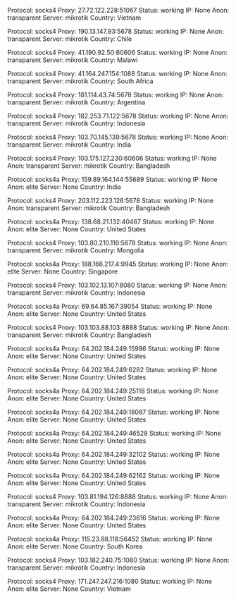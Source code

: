 Protocol: socks4
Proxy: 27.72.122.228:51067
Status: working
IP: None
Anon: transparent
Server: mikrotik
Country: Vietnam

Protocol: socks4
Proxy: 190.13.147.93:5678
Status: working
IP: None
Anon: transparent
Server: mikrotik
Country: Chile

Protocol: socks4
Proxy: 41.190.92.50:60606
Status: working
IP: None
Anon: transparent
Server: mikrotik
Country: Malawi

Protocol: socks4
Proxy: 41.164.247.154:1088
Status: working
IP: None
Anon: transparent
Server: mikrotik
Country: South Africa

Protocol: socks4
Proxy: 181.114.43.74:5678
Status: working
IP: None
Anon: transparent
Server: mikrotik
Country: Argentina

Protocol: socks4
Proxy: 182.253.71.122:5678
Status: working
IP: None
Anon: transparent
Server: mikrotik
Country: Indonesia

Protocol: socks4
Proxy: 103.70.145.139:5678
Status: working
IP: None
Anon: transparent
Server: mikrotik
Country: India

Protocol: socks4
Proxy: 103.175.127.230:60606
Status: working
IP: None
Anon: transparent
Server: mikrotik
Country: Bangladesh

Protocol: socks4a
Proxy: 159.89.164.144:55689
Status: working
IP: None
Anon: elite
Server: None
Country: India

Protocol: socks4
Proxy: 203.112.223.126:5678
Status: working
IP: None
Anon: transparent
Server: mikrotik
Country: Bangladesh

Protocol: socks4a
Proxy: 138.68.21.132:40467
Status: working
IP: None
Anon: elite
Server: None
Country: United States

Protocol: socks4
Proxy: 103.80.210.116:5678
Status: working
IP: None
Anon: transparent
Server: mikrotik
Country: Mongolia

Protocol: socks4a
Proxy: 188.166.217.4:9945
Status: working
IP: None
Anon: elite
Server: None
Country: Singapore

Protocol: socks4
Proxy: 103.102.13.107:8080
Status: working
IP: None
Anon: transparent
Server: mikrotik
Country: Indonesia

Protocol: socks4a
Proxy: 69.64.85.167:39054
Status: working
IP: None
Anon: elite
Server: None
Country: United States

Protocol: socks4
Proxy: 103.103.88.103:8888
Status: working
IP: None
Anon: transparent
Server: mikrotik
Country: Bangladesh

Protocol: socks4a
Proxy: 64.202.184.249:15986
Status: working
IP: None
Anon: elite
Server: None
Country: United States

Protocol: socks4a
Proxy: 64.202.184.249:6282
Status: working
IP: None
Anon: elite
Server: None
Country: United States

Protocol: socks4a
Proxy: 64.202.184.249:25118
Status: working
IP: None
Anon: elite
Server: None
Country: United States

Protocol: socks4a
Proxy: 64.202.184.249:18087
Status: working
IP: None
Anon: elite
Server: None
Country: United States

Protocol: socks4a
Proxy: 64.202.184.249:46528
Status: working
IP: None
Anon: elite
Server: None
Country: United States

Protocol: socks4a
Proxy: 64.202.184.249:32102
Status: working
IP: None
Anon: elite
Server: None
Country: United States

Protocol: socks4a
Proxy: 64.202.184.249:62162
Status: working
IP: None
Anon: elite
Server: None
Country: United States

Protocol: socks4
Proxy: 103.81.194.126:8888
Status: working
IP: None
Anon: transparent
Server: mikrotik
Country: Indonesia

Protocol: socks4a
Proxy: 64.202.184.249:23616
Status: working
IP: None
Anon: elite
Server: None
Country: United States

Protocol: socks4a
Proxy: 115.23.88.118:56452
Status: working
IP: None
Anon: elite
Server: None
Country: South Korea

Protocol: socks4
Proxy: 103.182.240.75:1080
Status: working
IP: None
Anon: transparent
Server: mikrotik
Country: Indonesia

Protocol: socks4
Proxy: 171.247.247.216:1080
Status: working
IP: None
Anon: elite
Server: None
Country: Vietnam

